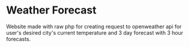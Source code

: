 # Weather Forecast
Website made with raw php for creating request to openweather api for user's desired city's current temperature and 3 day forecast with 3 hour forecasts.
